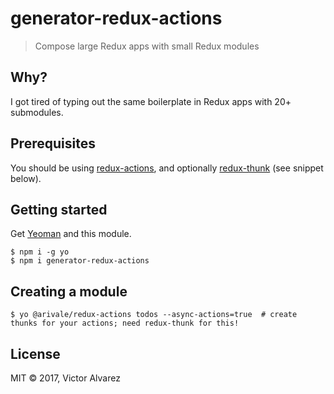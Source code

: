 # generator-redux-actions

> Compose large Redux apps with small Redux modules

## Why?

I got tired of typing out the same boilerplate in Redux apps with 20+ submodules.

## Prerequisites

You should be using [redux-actions](https://github.com/acdlite/redux-actions), and optionally [redux-thunk](https://github.com/gaearon/redux-thunk) (see snippet below).

## Getting started

Get [Yeoman](http://yeoman.io/learning/) and this module.

```
$ npm i -g yo
$ npm i generator-redux-actions
```

## Creating a module

```
$ yo @arivale/redux-actions todos --async-actions=true  # create thunks for your actions; need redux-thunk for this!
```

## License

MIT © 2017, Victor Alvarez
